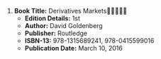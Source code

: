 1. **Book Title:** Derivatives Markets🚨🚨🚨🚨🚨
   - **Edition Details:** 1st
   - **Author:** David Goldenberg
   - **Publisher:** Routledge
   - **ISBN-13:** 978-1315689241, 978-0415599016
   - **Publication Date:** March 10, 2016
